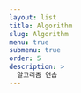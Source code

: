 ```yaml
---
layout: list
title: Algorithm
slug: Algorithm
menu: true
submenu: true
order: 5
description: >
  알고리즘 연습
---
```

